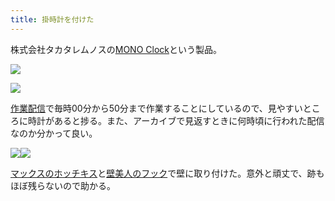 ```yaml
---
title: 掛時計を付けた
---
```

株式会社タカタレムノスの[MONO Clock](https://www.amazon.co.jp/dp/B004UIT8BK)という製品。

![](https://lh3.googleusercontent.com/wA-cigTkEVLTk_vFGgvXHemZRXjFNlVmOJpgXco_bnbYc6jDthUOOaA-mOUa5vJcbuUdrqMG-JTrHCaTnYmTNxzuaRdfCs-JAXrfsjE4Af_s0zDwS9apTDG0sMSQJIOFcKoOAOXsux0bvwdVYg)

![](https://lh6.googleusercontent.com/-T1TSIYVCbBUdpvbf1osaHvh3gjmoga3tQtsZs4fYFRVHgACNUfWwFwVoA4K4-3wLiKj4UZC-ve94x4N0XSpDjOR5WraZ097kdHbmbRWmIuP8WW8Cj-Mwz-hScS6hkLyygFZaxoNcPUBxfe4Bg)

[作業配信](https://www.youtube.com/channel/UC5s-KpSDGzxWPWNv94PnJHw)で毎時00分から50分まで作業することにしているので、見やすいところに時計があると捗る。また、アーカイブで見返すときに何時頃に行われた配信なのか分かって良い。

![](https://lh5.googleusercontent.com/uQPH20XkSQrGOFHmyUoksHP57x6F6xg32aZgg3wd1ggXdwpIWIn8PU4Cb0RD44P4PQZyzKB_WCqT15Lt09YP6fLfaiG4kqyd5IDebjQ3LudjncQ63D4m63HKXPWPE5W-X7dmHtvsco3PK8XJtA)![](https://lh6.googleusercontent.com/INUUZit-o8oNDoh4nVmP5xLMt5LxbwMbAS8pATXYyWilH85wk2FeOdPzcYMXY_hii97cdDRv9ahGZmn6QHPnJ7ZhEMPRoXcHeFfePT0AwiDVraDBXUGo8JhgUPdyPF-RALLkBnp8rZXna5JoiA)

[マックスのホッチキス](https://www.amazon.co.jp/dp/B000O9WRWG)と[壁美人のフック](https://www.amazon.co.jp/dp/B00CU78TDG)で壁に取り付けた。意外と頑丈で、跡もほぼ残らないので助かる。
